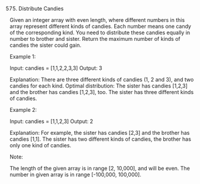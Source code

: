 575. Distribute Candies

Given an integer array with even length, where different numbers in this array represent different kinds of candies. Each number means one candy of the corresponding kind. You need to distribute these candies equally in number to brother and sister. Return the maximum number of kinds of candies the sister could gain.

Example 1:

Input: candies = [1,1,2,2,3,3]
Output: 3

Explanation:
There are three different kinds of candies (1, 2 and 3), and two candies for each kind.
Optimal distribution: The sister has candies [1,2,3] and the brother has candies [1,2,3], too. 
The sister has three different kinds of candies. 

Example 2:

Input: candies = [1,1,2,3]
Output: 2

Explanation: For example, the sister has candies [2,3] and the brother has candies [1,1]. 
The sister has two different kinds of candies, the brother has only one kind of candies. 

Note:

The length of the given array is in range [2, 10,000], and will be even.
The number in given array is in range [-100,000, 100,000].
